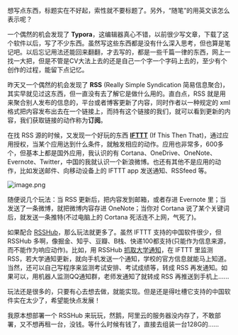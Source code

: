 想写点东西，标题实在不好起，索性就不要标题了。另外，“随笔”的用英文该怎么表示呢？

一个偶然的机会发现了 **Typora**，这编辑器真心不错，以前很少写文章，下载了这个软件以后，写了不少东西。虽然写这些东西都是没有什么深入思考，但也算是笔记吧。以后忘记用法还能回来翻翻，才去写的，都是一些千篇一律的东西，网上一找一大把，但是不管是CV大法上去的还是自己一个字一个字码上去的，至少有个创作的过程，能留下点记忆。

昨天又一个偶然的机会发现了 **RSS** (Really Simple Syndication 简易信息聚合)，其实早就见过这东西，但一直没有去了解它是做什么用的。直白点，RSS 就是用来聚合别人发布的信息的，平台或者博客更新了内容，同时作者以一种规定的 xml 格式把内容发布出去在一个链接上，而持有这个链接的我们，就可以看到更新的内容，我们获取链接的动作称为**订阅**。

在找 RSS 源的时候，又发现一个好玩的东西 [**IFTTT**](https://ifttt.com/) (If This Then That)，通过应用授权，当某个应用达到什么条件，就触发相应的动作。应用也非常多，600多个，但基本上都是国外应用，我认识的有 Cortana、OneDrive、OneNote、Evernote、Twitter，中国的我就认识一个新浪微博。也还有其他不是应用的动作，比如发送邮件、向移动设备上的 IFTTT app 发送通知、RSSfeed 等。

![image.png](https://i.loli.net/2020/04/12/H7ykEFf9Y8j4mNL.png)

随便说几个玩法：当 RSS 更新后，把内容发到邮箱，或者存进 Evernote 里；当发送了一条微博，就把微博内容存进 OneNote；当你对 Cortana 说了某个关键词后，就发送一条推特(不过电脑上的 Cortana 死活连不上网，气死了)。

如果配合 [RSSHub](https://docs.rsshub.app/)，那么玩法就更多了。虽然 IFTTT 支持的中国软件很少，但 RSSHub 多啊，像掘金、知乎、豆瓣、B栈、快递100都支持(只能作为信息来源，而不能作为响应动作)。比如，用 RSSHub [抓取大学通知](https://docs.rsshub.app/university.html)，在 IFTTT 里监测 RSS，若大学通知更新，就向手机发送一个通知，学校的官方信息就能马上知道。当然，还可以自己写程序来监测考试安排、考试成绩等，转成 RSS 再发通知。如果可以，用机器人监测QQ通知群，老师发通知了就转成 RSS 再推送到手机上......

玩法还是很多的，只要有心去想去做，就能实现。但是还是得吐槽它支持的中国软件实在太少了，希望能快点发展！

我原本想部署一个 RSSHub 来玩玩，然鹅，阿里云的服务器没内存了，不敢部署，又不想再租一台，没钱。等什么时候有钱了，直接去组装一台128G的......

